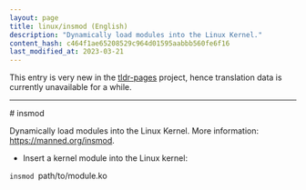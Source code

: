 ```yaml
---
layout: page
title: linux/insmod (English)
description: "Dynamically load modules into the Linux Kernel."
content_hash: c464f1ae65208529c964d01595aabbb560fe6f16
last_modified_at: 2023-03-21
---
```


This entry is very new in the [tldr-pages](https://github.com/tldr-pages/tldr) project, hence translation data is currently unavailable for a while.

<hr># insmod

Dynamically load modules into the Linux Kernel.
More information: <https://manned.org/insmod>.

- Insert a kernel module into the Linux kernel:

`insmod `<span class="tldr-var badge badge-pill bg-dark-lm bg-white-dm text-white-lm text-dark-dm font-weight-bold">path/to/module.ko</span>
